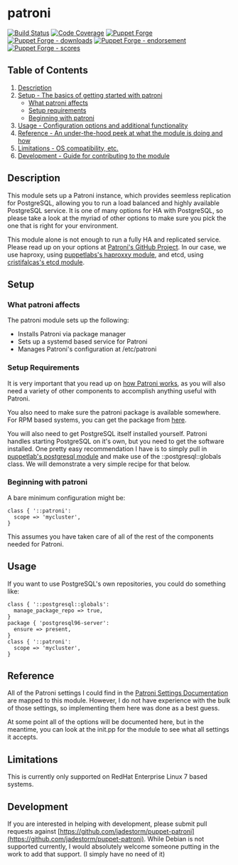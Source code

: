 
# patroni

[![Build Status](https://travis-ci.org/jadestorm/puppet-patroni.png?branch=master)](https://travis-ci.org/jadestorm/puppet-patroni)
[![Code Coverage](https://coveralls.io/repos/github/jadestorm/puppet-patroni/badge.svg?branch=master)](https://coveralls.io/github/jadestorm/puppet-patroni?branch=master)
[![Puppet Forge](https://img.shields.io/puppetforge/v/jadestorm/patroni.svg)](https://forge.puppetlabs.com/jadestorm/patroni)
[![Puppet Forge - downloads](https://img.shields.io/puppetforge/dt/jadestorm/patroni.svg)](https://forge.puppetlabs.com/jadestorm/patroni)
[![Puppet Forge - endorsement](https://img.shields.io/puppetforge/e/jadestorm/patroni.svg)](https://forge.puppetlabs.com/jadestorm/patroni)
[![Puppet Forge - scores](https://img.shields.io/puppetforge/f/jadestorm/patroni.svg)](https://forge.puppetlabs.com/jadestorm/patroni)

## Table of Contents

1. [Description](#description)
2. [Setup - The basics of getting started with patroni](#setup)
    * [What patroni affects](#what-patroni-affects)
    * [Setup requirements](#setup-requirements)
    * [Beginning with patroni](#beginning-with-patroni)
3. [Usage - Configuration options and additional functionality](#usage)
4. [Reference - An under-the-hood peek at what the module is doing and how](#reference)
5. [Limitations - OS compatibility, etc.](#limitations)
6. [Development - Guide for contributing to the module](#development)

## Description

This module sets up a Patroni instance, which provides seemless replication for PostgreSQL, allowing
you to run a load balanced and highly available PostgreSQL service.  It is one of many options for
HA with PostgreSQL, so please take a look at the myriad of other options to make sure you pick the one
that is right for your environment.

This module alone is not enough to run a fully HA and replicated service.  Please read up on your options
at [Patroni's GitHub Project](https://github.com/zalando/patroni).  In our case, we use haproxy, using [puppetlabs's haproxxy module](https://forge.puppet.com/puppetlabs/haproxy), and etcd, using [cristifalcas's etcd module](https://forge.puppet.com/cristifalcas/etcd).

## Setup

### What patroni affects

The patroni module sets up the following:

* Installs Patroni via package manager
* Sets up a systemd based service for Patroni
* Manages Patroni's configuration at /etc/patroni

### Setup Requirements

It is very important that you read up on [how Patroni works](https://github.com/zalando/patroni), as you will
also need a variety of other components to accomplish anything useful with Patroni.

You also need to make sure the patroni package is available somewhere.  For RPM based systems, you can
get the package from [here](https://github.com/cybertec-postgresql/patroni-packaging/releases).

You will also need to get PostgreSQL itself installed yourself.  Patroni handles starting PostgreSQL on it's own,
but you need to get the software installed.  One pretty easy recommendation I have is to simply pull in
[puppetlab's postgresql module](https://forge.puppet.com/puppetlabs/postgresql) and make use of the
::postgresql::globals class.  We will demonstrate a very simple recipe for that below.

### Beginning with patroni

A bare minimum configuration might be:

```puppet
class { '::patroni':
  scope => 'mycluster',
}
```

This assumes you have taken care of all of the rest of the components needed for Patroni.

## Usage

If you want to use PostgreSQL's own repositories, you could do something like:

```puppet
class { '::postgresql::globals':
  manage_package_repo => true,
}
package { 'postgresql96-server':
  ensure => present,
}
class { '::patroni':
  scope => 'mycluster',
}
```

## Reference

All of the Patroni settings I could find in the [Patroni Settings Documentation](https://github.com/zalando/patroni/blob/master/docs/SETTINGS.rst) are mapped to this module.
However, I do not have experience with the bulk of those settings, so implementing them here was done
as a best guess.

At some point all of the options will be documented here, but in the meantime, you can look at the
init.pp for the module to see what all settings it accepts.

## Limitations

This is currently only supported on RedHat Enterprise Linux 7 based systems.

## Development

If you are interested in helping with development, please submit pull requests against
[https://github.com/jadestorm/puppet-patroni](https://github.com/jadestorm/puppet-patroni).
While Debian is not supported currently, I would absolutely welcome someone putting in the work to
add that support.  (I simply have no need of it)
